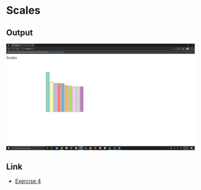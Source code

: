 # Scales

## Output

![image](https://github.com/the-other-mariana/d3-library-learning/blob/master/scales/capture.png?raw=true)

## Link

- [Exercise 4](https://sites.google.com/up.edu.mx/d3-labs/exercises/exercise-4)